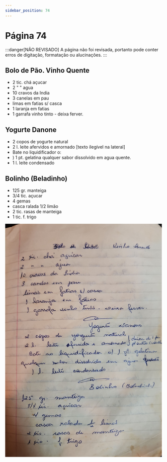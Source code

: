 ```yaml
---
sidebar_position: 74
---
```

# Página 74
:::danger[NÃO REVISADO]
A página não foi revisada, portanto pode conter erros de digitação, formatação ou alucinações.
:::
## Bolo de Pão. Vinho Quente

* 2 tic. chá açucar
* 2 " " agua
* 10 cravos da India
* 3 canelas em pau
* limas em fatias s/ casca
* 1 laranja em fatias
* 1 garrafa vinho tinto - deixa ferver.

## Yogurte Danone

* 2 copos de yogurte natural
* 2 l. leite afervidos e amornado [texto ilegível na lateral]
* Bate no liquidificador o:
* ) 1 pt. gelatina qualquer sabor dissolvido em agua quente.
* 1 l. leite condensado

## Bolinho (Beladinho)

* 125 gr. manteiga
* 3/4 tic. açucar
* 4 gemas
* casca ralada 1/2 limão
* 2 tic. rasas de manteiga
* 1 tic. f. trigo

![imagem base](./images/page_74.png)